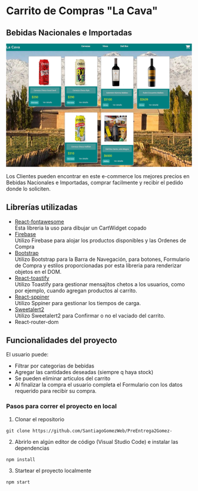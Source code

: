 # Carrito de Compras "La Cava"
## Bebidas Nacionales e Importadas

![](public/LaCava.png)

Los Clientes pueden encontrar en este e-commerce los mejores precios en Bebidas Nacionales e Importadas, comprar facilmente y recibir el pedido donde lo soliciten.

## Librerías utilizadas
-   [React-fontawesome](https://fontawesome.com/v5/docs/web/use-with/react)  
    Esta libreria la uso para dibujar un CartWidget copado
-   [Firebase](https://firebase.google.com/)  
    Utilizo Firebase para alojar los productos disponibles y las Ordenes de Compra
-   [Bootstrap](https://react-bootstrap.github.io/getting-started/introduction)  
    Utilizo Bootstrap para la Barra de Navegación, para botones, Formulario de Compra y estilos proporcionadas por esta libreria para renderizar objetos en el DOM.
 -   [React-toastify](https://www.npmjs.com/package/react-toastify)  
    Utilizo Toastify para gestionar mensajitos chetos a los usuarios, como por ejemplo, cuando agregan productos al carrito.
 -   [React-sppiner](https://www.npmjs.com/package/react-spinners)  
    Utilizo Sppiner para gestionar los tiempos de carga.
 -   [Sweetalert2](https://sweetalert2.github.io/)  
    Utilizo Sweetalert2 para Confirmar o no el vaciado del carrito.
-   React-router-dom

## Funcionalidades del proyecto

El usuario puede: 
- Filtrar por categorias de bebidas
- Agregar las cantidades deseadas (siempre q haya stock)
-   Se pueden eliminar articulos del carrito
-   Al finalizar la compra el usuario completa el Formulario con los datos requerido para recibir su compra.

### Pasos para correr el proyecto en local

1. Clonar el repositorio

```
git clone https://github.com/SantiagoGomezWeb/PreEntrega2Gomez-
```

2. Abrirlo en algún editor de código (Visual Studio Code) e instalar las dependencias

```
npm install
```

3. Startear el proyecto localmente

```
npm start
```
